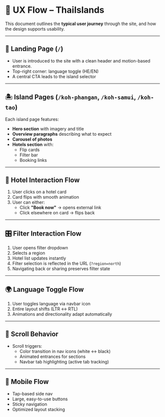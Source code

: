 # 🧭 UX Flow – ThaiIslands

This document outlines the **typical user journey** through the site, and how the design supports usability.

---

## 🚪 Landing Page (`/`)

- User is introduced to the site with a clean header and motion-based entrance.
- Top-right corner: language toggle (HE/EN)
- A central CTA leads to the island selector

---

## 🏝️ Island Pages (`/koh-phangan`, `/koh-samui`, `/koh-tao`)

Each island page features:

- **Hero section** with imagery and title
- **Overview paragraphs** describing what to expect
- **Carousel of photos**
- **Hotels section** with:
  - Flip cards
  - Filter bar
  - Booking links

---

## 🏨 Hotel Interaction Flow

1. User clicks on a hotel card
2. Card flips with smooth animation
3. User can either:
   - Click **"Book now"** → opens external link
   - Click elsewhere on card → flips back

---

## 🎛️ Filter Interaction Flow

1. User opens filter dropdown
2. Selects a region
3. Hotel list updates instantly
4. Filter selection is reflected in the URL (`?region=north`)
5. Navigating back or sharing preserves filter state

---

## 🌍 Language Toggle Flow

1. User toggles language via navbar icon
2. Entire layout shifts (LTR ↔ RTL)
3. Animations and directionality adapt automatically

---

## 🔁 Scroll Behavior

- Scroll triggers:
  - Color transition in nav icons (white ↔ black)
  - Animated entrances for sections
  - Navbar tab highlighting (active tab tracking)

---

## 📱 Mobile Flow

- Tap-based side nav
- Large, easy-to-use buttons
- Sticky navigation
- Optimized layout stacking